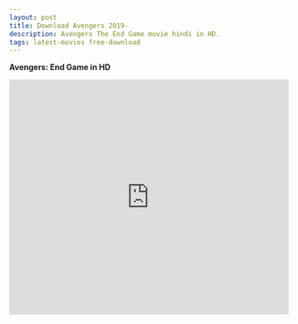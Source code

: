 ```yaml
---
layout: post
title: Download Avengers 2019-
description: Avengers The End Game movie hindi in HD.
tags: latest-movies free-download
---
```


<p><strong>Avengers: End Game in HD</strong></p>

       
<iframe width="100%" height="425" src="https://cdn.cloneapi.icu/drive/index.php?id=16%2BlKx4o5d84rsA5tpSV7whBbC2XiA0kLuJkLKox6PoSPOOD7fybmu8DxQoDY2b0xobDgqt5KufoSdc64CuKdA1mYitlrsZdOBPKRYdns751JGCjLOnp35jn0MN4SoPyY%3D&amp" autoplay="1&showinfo=0&loop=1&rel=0" 
frameborder="0" 
controls="controls" 
allowfullscreen="allowfullscreen" 
mozallowfullscreen="mozallowfullscreen" 
msallowfullscreen="msallowfullscreen" 
oallowfullscreen="oallowfullscreen" 
webkitallowfullscreen="webkitallowfullscreen"></iframe>
